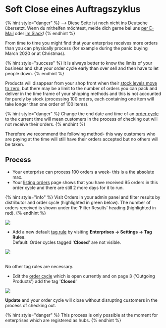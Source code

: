 # Soft Close eines Auftragszyklus

{% hint style="danger" %}
<img src="https://firebasestorage.googleapis.com/v0/b/gitbook-28427.appspot.com/o/assets%2F-L9rgk4wEweX_zxXIzmW%2F-LpeYcYHvFT89zDzVlG4%2F-LpeZq2i0oaAbNYfYfu5%2FCapture%20du%202019-09-26%2000-38-19.png?alt=media&#x26;token=aef3eea2-4d60-4d24-99ec-6edbda36b45c" alt="" data-size="line">-->​<img src="https://firebasestorage.googleapis.com/v0/b/gitbook-28427.appspot.com/o/assets%2F-L9rgk4wEweX_zxXIzmW%2F-MdHZQzZkj-9uNA4c3qD%2F-MdIF6yxdsNWC5BK3awW%2FFlagge%20Deutschland.jpg?alt=media&#x26;token=9bbe895b-2aa1-40da-8221-01fb74558b92" alt="" data-size="line"> Diese Seite ist noch nicht ins Deutsche übersetzt. Wenn du mithelfen möchtest, melde dich gerne bei uns [per E-Mail](mailto:konrad@openfoodnetwork.de) oder [im Slack](https://join.slack.com/t/openfoodnetwork/shared\_invite/zt-9sjkjdlu-r02kUMP1zbrTgUhZhYPF\~A)!
{% endhint %}

From time to time you might find that your enterprise receives more orders than you can physically process (for example during the panic buying March 2020 or at Christmas). &#x20;

{% hint style="success" %}
It is always better to know the limits of your business and shut your order cycle early than over sell and then have to let people down.&#x20;
{% endhint %}

Products will disappear from your shop front when their [stock levels move to zero](../../basic-features/products-1/), but there may be a limit to the number of orders you can pack and deliver in the time frame of your shipping methods and this is not accounted for purely by stock (processing 100 orders, each containing one item will take longer than one order of 100 items).

{% hint style="danger" %}
Change the end date and time of an [order cycle](../../basic-features/shopfront/order-cycle/) to the current time will mean customers in the process of checking out will not receive their orders.
{% endhint %}

Therefore we recommend the following method- this way customers who are paying at the time will still have their orders accepted but no others will be taken.

## Process

* Your enterprise can process 100 orders a week- this is a the absolute max.
* Your [listing orders](../../basic-features/orders/view-orders.md#listing-orders) page shows that you have received 95 orders in this order cycle and there are still 2 more days for it to run.

{% hint style="info" %}
Visit Orders in your admin panel and filter results by distributor and order cycle (highlighted in green below). The number of orders received is shown under the 'Filter Results' heading (highlighted in red).
{% endhint %}

![](../../.gitbook/assets/orders.jpg)

* Add a new default [tag rule](../../basic-features/shopfront/customer-management-and-conditional-displays-prices/tags-and-tag-rules.md) by visiting **Enterprises -> Settings -> Tag Rules**.\
  Default: Order cycles tagged '**Closed**' are not visible.

![](../../.gitbook/assets/closedtagrule.jpg)

\
No other tag rules are necessary.

* Edit the [order cycle](../../basic-features/shopfront/order-cycle/order-cycles-for-hubs.md) which is open currently and on page 3 ('Outgoing Products') add the tag '**Closed**'

![](../../.gitbook/assets/softcloseoc.jpg)

**Update** and your order cycle will close without disrupting customers in the process of checking out.

{% hint style="danger" %}
This process is only possible at the moment for enterprises which are registered as hubs.
{% endhint %}
